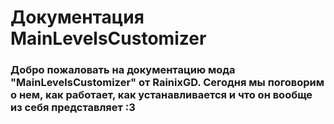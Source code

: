 # Документация MainLevelsCustomizer
### Добро пожаловать на документацию мода "MainLevelsCustomizer" от RainixGD. Сегодня мы поговорим о нем, как работает, как устанавливается и что он вообще из себя представляет :3
